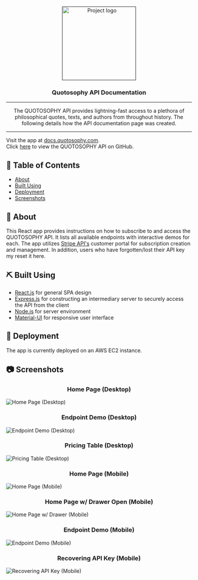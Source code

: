 <p align="center">
  <a href="" rel="noopener">
 <img width=200px height=200px src="https://github.com/lukejlackey/quotosophy-doc/blob/master/src/img/qLogo.png?raw=true" alt="Project logo"></a>
</p>

<h3 align="center">Quotosophy API Documentation</h3>

<div align="center">
</div>

---

<p align="center"> The QUOTOSOPHY API provides lightning-fast access to a plethora of philosophical quotes, texts, and authors from throughout history. The following details how the API documentation page was created.
    <br> 
</p>

---
Visit the app at [docs.quotosophy.com](http://docs.quotosophy.com/).
<br>
Click [here](https://github.com/lukejlackey/quotosophy) to view the QUOTOSOPHY API on GitHub.

## 📝 Table of Contents

- [About](#about)
- [Built Using](#built_using)
- [Deployment](#deployment)
- [Screenshots](#screenshots)

## 🧐 About <a name = "about"></a>

This React app provides instructions on how to subscribe to and access the QUOTOSOPHY API. It lists all available endpoints with interactive demos for each. The app utilizes [Stripe API's](https://stripe.com) customer portal for subscription creation and management. In addition, users who have forgotten/lost their API key my reset it here.

## ⛏️ Built Using <a name = "built_using"></a>

- [React.js](https://reactjs.org/) for general SPA design
- [Express.js](https://expressjs.com/) for constructing an intermediary server to securely access the API from the client
- [Node.js](https://nodejs.org/en/) for server environment
- [Material-UI](https://mui.com/) for responsive user interface

## 🚀 Deployment <a name = "deployment"></a>

The app is currently deployed on an AWS EC2 instance.

## 📷 Screenshots <a name = "screenshots"></a>

<h3 align="center">Home Page (Desktop)</h3>

<img src="https://github.com/lukejlackey/quotosophyDocsImages/blob/main/homeW.png?raw=true" alt="Home Page (Desktop)">

<h3 align="center">Endpoint Demo (Desktop)</h3>

<img src="https://github.com/lukejlackey/quotosophyDocsImages/blob/main/endpointW.png?raw=true" alt="Endpoint Demo (Desktop)">

<h3 align="center">Pricing Table (Desktop)</h3>

<img src="https://github.com/lukejlackey/quotosophyDocsImages/blob/main/priceTable.png?raw=true" alt="Pricing Table (Desktop)">

<h3 align="center">Home Page (Mobile)</h3>

<img src="https://github.com/lukejlackey/quotosophyDocsImages/blob/main/homeM.png?raw=true" alt="Home Page (Mobile)">

<h3 align="center">Home Page w/ Drawer Open (Mobile)</h3>

<img src="https://github.com/lukejlackey/quotosophyDocsImages/blob/main/homeMDrawer.png?raw=true" alt="Home Page w/ Drawer (Mobile)">

<h3 align="center">Endpoint Demo (Mobile)</h3>

<img src="https://github.com/lukejlackey/quotosophyDocsImages/blob/main/endpointM.png?raw=true" alt="Endpoint Demo (Mobile)">

<h3 align="center">Recovering API Key (Mobile)</h3>

<img src="https://github.com/lukejlackey/quotosophyDocsImages/blob/main/recoverM.png?raw=true" alt="Recovering API Key (Mobile)">